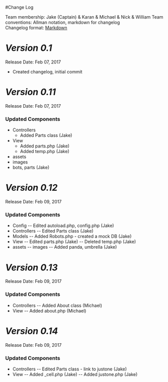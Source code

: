 #Change Log

Team membership:  Jake (Captain) & Karan & Michael & Nick & William
Team conventions: Allman notation, markdown for changelog  
Changelog format: [Markdown](https://github.com/adam-p/markdown-here/wiki/Markdown-Cheatsheet) 

# *Version 0.1*
Release Date: Feb 07, 2017

- Created changelog, initial commit

# *Version 0.11*
Release Date: Feb 07, 2017

### Updated Components 
- Controllers
  - Added Parts class (Jake)
- View 
  - Added parts.php (Jake)
  - Added temp.php (Jake)
- assets
 - images 
  - bots, parts (Jake)

# *Version 0.12*
Release Date: Feb 09, 2017

### Updated Components 
- Config
  -- Edited autoload.php, config.php (Jake)
- Controllers
  -- Edited Parts class (Jake)
- Models
  -- Added Robots.php - created a mock DB (Jake)
- View 
  -- Edited parts.php (Jake)
  -- Deleted temp.php (Jake)
- assets
 -- images -- Added panda, umbrella (Jake)

# *Version 0.13*
Release Date: Feb 09, 2017

### Updated Components 
- Controllers
  -- Added About class (Michael)
- View 
  -- Added about.php (Michael)

# *Version 0.14*
Release Date: Feb 09, 2017

### Updated Components 
- Controllers
  -- Edited Parts class - link to justone (Jake)
- View 
  -- Added _cell.php (Jake)
  -- Added justone.php (Jake)



